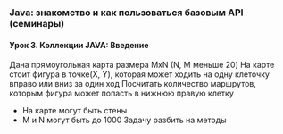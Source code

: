 ### Java: знакомство и как пользоваться базовым API (семинары)
#### Урок 3. Коллекции JAVA: Введение
Дана прямоугольная карта размера MxN (N, M меньше 20)
На карте стоит фигура в точке(Х, Y), которая может ходить на одну клеточку вправо или вниз за один ход
Посчитать количество маршрутов, которым фигура может попасть в нижнюю правую клетку
*  На карте могут быть стены
*  M и N могут быть до 1000
Задачу разбить на методы
